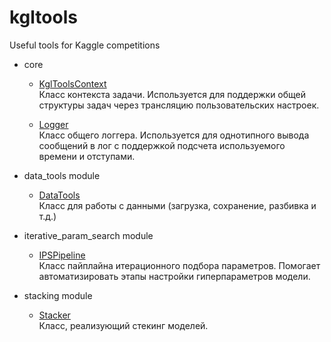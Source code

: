 # kgltools
Useful tools for Kaggle competitions

* core

	- [KglToolsContext](./kgltools/context.py)<br>
  	Класс контекста задачи. Используется для поддержки общей структуры задач через трансляцию пользовательских настроек.<br>

	- [Logger](./kgltools/logger.py)<br>
  	Класс общего логгера. Используется для однотипного вывода сообщений в лог с поддержкой подсчета используемого времени и отступами.<br>

* data_tools module

	- [DataTools](./kgltools/data_tools/_data_tools.py)<br>
	Класс для работы с данными (загрузка, сохранение, разбивка и т.д.)<br>

* iterative_param_search module

	- [IPSPipeline](./kgltools/iterative_param_search/_pipeline.py)<br>
	Класс пайплайна итерационного подбора параметров. Помогает автоматизировать этапы настройки гиперпараметров модели.<br>

* stacking module

	- [Stacker](./kgltools/stacking/_stacker.py)<br>
	Класс, реализующий стекинг моделей.<br>
